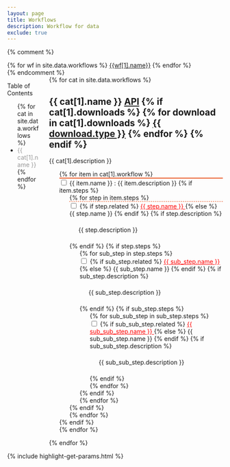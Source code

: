 ```yaml
---
layout: page
title: Workflows
description: Workflow for data
exclude: true
---
```


{% comment %}
<div class="buttons">
{% for wf in site.data.workflows %}
  <a class="button is-info" href="{{wf[0]}}">{{wf[1].name}}</a>
{% endfor %}
</div>
{% endcomment %}

<div class="columns is-desktop">
    <div class="column is-2">
        <aside class="menu">
            <p class="menu-label">
                Table of Contents
            </p>
            <ul class="menu-list">
                {% for cat in site.data.workflows %}
                <li><a href="#{{ cat[0] }}" class="codinfox-category-mark" style="color:#999;text-decoration: none;"> {{ cat[1].name }} </a></li>
                {% endfor %}
            </ul>
        </aside>
    </div>
    <div class="column is-10">
        {% for cat in site.data.workflows %}
        <div class="is-divider" data-content="{{ cat[1].name }}"></div>
        <h2 id="{{ cat[0] }}">{{ cat[1].name }} <a href="{{site.base_url}}/api/workflows/{{cat[0]}}.json">
        <span class="tag is-link">API</span></a>
        {% if cat[1].downloads %}
            {% for download in cat[1].downloads %}
                <a href="{{ download.path }}"><span class="tag is-link">{{ download.type }}</span></a>
            {% endfor %}
        {% endif %}
        </h2>
        <p class="is-size-5 notification">{{ cat[1].description }}</p>
        <ol type="1">
            {% for item in cat[1].workflow %}
                <li style="list-style-type:none; border-top: 2px solid #e95420;">
                    <input type="checkbox"><span>  {{ item.name }} : {{ item.description }}</span>
                    {% if item.steps %}
                    <ol>
                        {% for step in item.steps %}
                        <li style="list-style-type:none;border-top: 1px dashed #e95420;">
                            <input type="checkbox"><span>
                                {% if step.related %} <a href="#{{step.related}}" style="color: red;">{{ step.name }} <i class="fas fa-bookmark"></i></a>
                                {% else %} {{ step.name }}
                                {% endif %}
                            </span>
                            {% if step.description %}
                            <p class="is-size-6 notification" style="margin-left:1em;padding: 0.5em 0.5em 0.5em 0.5em;">
                                {{ step.description }}
                            </p>
                            {% endif %}
                            {% if step.steps %}
                            <ol>
                                {% for sub_step in step.steps %}
                                    <li style="list-style-type:none;">
                                        <input type="checkbox"><span>
                                            {% if sub_step.related %} <a href="#{{sub_step.related}}" style="color: red;">{{ sub_step.name }} <i class="fas fa-bookmark"></i></a>
                                            {% else %} {{ sub_step.name }}
                                            {% endif %}
                                        </span>
                                        {% if sub_step.description %}
                                        <p class="is-size-6 notification" style="margin-left:1em;padding: 0.5em 0.5em 0.5em 0.5em;">{{ sub_step.description }}</p>
                                        {% endif %}
                                        {% if sub_step.steps %}
                                            <ol>
                                                {% for sub_sub_step in sub_step.steps %}
                                                    <li style="list-style-type:none;">
                                                        <input type="checkbox"><span>
                                                            {% if sub_sub_step.related %} <a href="#{{sub_sub_step.related}}" style="color: red;">
                                                                {{ sub_sub_step.name }} <i class="fas fa-bookmark"></i></a>
                                                            {% else %} {{ sub_sub_step.name }}
                                                            {% endif %}
                                                        </span>
                                                        {% if sub_sub_step.description %}
                                                        <p class="is-size-6 notification" style="margin-left:1em;padding: 0.5em 0.5em 0.5em 0.5em;">{{ sub_sub_step.description }}</p>
                                                        {% endif %}
                                                    </li>
                                                {% endfor %}
                                            </ol>
                                        {% endif %}
                                    </li>
                                {% endfor %}
                            </ol>
                            {% endif %}
                        </li>
                        {% endfor %}
                    </ol>
                    {% endif %}
            </li>
            {% endfor %}
        </ol>
        {% endfor %}
    </div>
</div>

{% include highlight-get-params.html %}